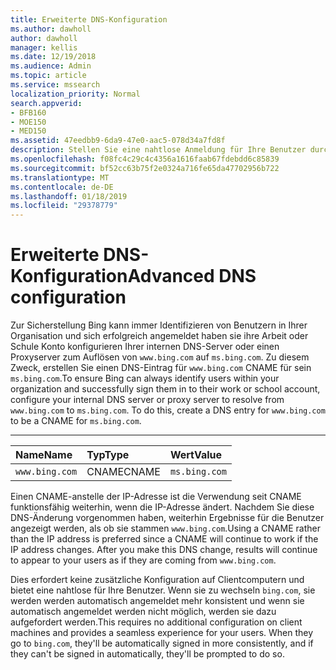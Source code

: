 ```yaml
---
title: Erweiterte DNS-Konfiguration
ms.author: dawholl
author: dawholl
manager: kellis
ms.date: 12/19/2018
ms.audience: Admin
ms.topic: article
ms.service: mssearch
localization_priority: Normal
search.appverid:
- BFB160
- MOE150
- MED150
ms.assetid: 47eedbb9-6da9-47e0-aac5-078d34a7fd8f
description: Stellen Sie eine nahtlose Anmeldung für Ihre Benutzer durch Konfigurieren des DNS-Servers mithilfe von CNAME sicher
ms.openlocfilehash: f08fc4c29c4c4356a1616faab67fdebdd6c85839
ms.sourcegitcommit: bf52cc63b75f2e0324a716fe65da47702956b722
ms.translationtype: MT
ms.contentlocale: de-DE
ms.lasthandoff: 01/18/2019
ms.locfileid: "29378779"
---
```

# <a name="advanced-dns-configuration"></a><span data-ttu-id="7a050-103">Erweiterte DNS-Konfiguration</span><span class="sxs-lookup"><span data-stu-id="7a050-103">Advanced DNS configuration</span></span>

<span data-ttu-id="7a050-p101">Zur Sicherstellung Bing kann immer Identifizieren von Benutzern in Ihrer Organisation und sich erfolgreich angemeldet haben sie ihre Arbeit oder Schule Konto konfigurieren Ihrer internen DNS-Server oder einen Proxyserver zum Auflösen von `www.bing.com` auf `ms.bing.com`. Zu diesem Zweck, erstellen Sie einen DNS-Eintrag für `www.bing.com` CNAME für sein `ms.bing.com`.</span><span class="sxs-lookup"><span data-stu-id="7a050-p101">To ensure Bing can always identify users within your organization and successfully sign them in to their work or school account, configure your internal DNS server or proxy server to resolve from `www.bing.com` to `ms.bing.com`. To do this, create a DNS entry for `www.bing.com` to be a CNAME for `ms.bing.com`.</span></span>
  
****

|<span data-ttu-id="7a050-106">**Name**</span><span class="sxs-lookup"><span data-stu-id="7a050-106">**Name**</span></span>|<span data-ttu-id="7a050-107">**Typ**</span><span class="sxs-lookup"><span data-stu-id="7a050-107">**Type**</span></span>|<span data-ttu-id="7a050-108">**Wert**</span><span class="sxs-lookup"><span data-stu-id="7a050-108">**Value**</span></span>|
|:-----|:-----|:-----|
|`www.bing.com`  <br/> |<span data-ttu-id="7a050-109">CNAME</span><span class="sxs-lookup"><span data-stu-id="7a050-109">CNAME</span></span>  <br/> |`ms.bing.com`  <br/> |
   
<span data-ttu-id="7a050-p102">Einen CNAME-anstelle der IP-Adresse ist die Verwendung seit CNAME funktionsfähig weiterhin, wenn die IP-Adresse ändert. Nachdem Sie diese DNS-Änderung vorgenommen haben, weiterhin Ergebnisse für die Benutzer angezeigt werden, als ob sie stammen `www.bing.com`.</span><span class="sxs-lookup"><span data-stu-id="7a050-p102">Using a CNAME rather than the IP address is preferred since a CNAME will continue to work if the IP address changes. After you make this DNS change, results will continue to appear to your users as if they are coming from `www.bing.com`.</span></span> 
  
<span data-ttu-id="7a050-p103">Dies erfordert keine zusätzliche Konfiguration auf Clientcomputern und bietet eine nahtlose für Ihre Benutzer. Wenn sie zu wechseln `bing.com`, sie werden werden automatisch angemeldet mehr konsistent und wenn sie automatisch angemeldet werden nicht möglich, werden sie dazu aufgefordert werden.</span><span class="sxs-lookup"><span data-stu-id="7a050-p103">This requires no additional configuration on client machines and provides a seamless experience for your users. When they go to `bing.com`, they'll be automatically signed in more consistently, and if they can't be signed in automatically, they'll be prompted to do so.</span></span>
